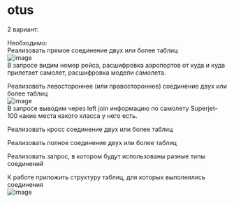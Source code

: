 # otus
2 вариант:   
    
Необходимо:  
Реализовать прямое соединение двух или более таблиц  
![image](https://user-images.githubusercontent.com/108919955/189540007-5baf1326-12fc-4eca-8d29-98262d220a23.png)   
В запросе видим номер рейса, расшифровка аэропортов от куда и куда прилетает самолет, расшифровка модели самолета.   
   
Реализовать левостороннее (или правостороннее) соединение двух или более таблиц   
![image](https://user-images.githubusercontent.com/108919955/189541126-d4440dae-c0c7-4146-a2c1-637a13f64636.png)  
В запросе выводим через left join информацию по самолету Superjet-100 какие места какого класса у него есть.  
   
Реализовать кросс соединение двух или более таблиц   

Реализовать полное соединение двух или более таблиц   

Реализовать запрос, в котором будут использованы разные типы соединений   

К работе приложить структуру таблиц, для которых выполнялись соединения  
![image](https://user-images.githubusercontent.com/108919955/189541087-be6834ce-342e-4b73-a44a-ab36c65b9178.png)


